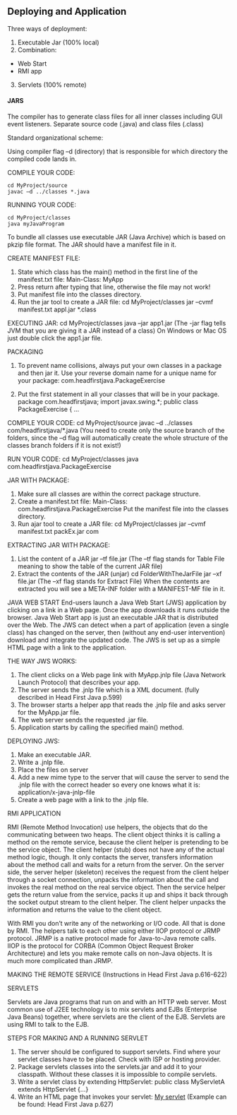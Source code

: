 ## Deploying and Application

Three ways of deployment:
1. Executable Jar (100% local)
2. Combination:
- Web Start
- RMI app
3. Servlets (100% remote)

#### JARS
The compiler has to generate class files for all inner classes including GUI event listeners. Separate source code (.java) and class files (.class)

Standard organizational scheme:

Using compiler flag –d (directory) that is responsible for which directory the compiled code lands in.

COMPILE YOUR CODE:
```
cd MyProject/source
javac –d ../classes *.java
```
RUNNING YOUR CODE:
```
cd MyProject/classes
java myJavaProgram
```
To bundle all classes use executable JAR (Java Archive) which is based on pkzip file format. The JAR should have a manifest file in it. 

CREATE MANIFEST FILE:

1) State which class has the main() method in the first line of the manifest.txt file: 
Main-Class: MyApp 
2) Press return after typing that line, otherwise the file may not work! 
3) Put manifest file into the classes directory.
4) Run the jar tool to create a JAR file:
cd MyProject/classes
jar –cvmf manifest.txt appl.jar *.class

EXECUTING JAR:
cd MyProject/classes
java –jar app1.jar
(The -jar flag tells JVM that you are giving it a JAR instead of a class)
On Windows or Mac OS just double click the app1.jar file. 








PACKAGING

1) To prevent name collisions, always put your own classes in a package and then jar it. Use your reverse domain name for a unique name for your package: com.headfirstjava.PackageExercise

2) Put the first statement in all your classes that will be in your package.
package com.headfirstjava;
import javax.swing.*;
public class PackageExercise {
…

COMPILE YOUR CODE:
cd MyProject/source
javac –d ../classes com/headfirstjava/*.java
(You need to create only the source branch of the folders, since the –d flag will automatically create the whole structure of the classes branch folders if it is not exist!) 

RUN YOUR CODE:
cd MyProject/classes
java com.headfirstjava.PackageExercise



JAR WITH PACKAGE:
1) Make sure all classes are within the correct package structure.
2) Create a manifest.txt file:
Main-Class: com.headfirstjava.PackageExercise 
Put the manifest file into the classes directory.
3) Run ajar tool to create a JAR file:
cd MyProject/classes
jar –cvmf manifest.txt packEx.jar com

EXTRACTING JAR WITH PACKAGE:
1) List the content of a JAR
jar –tf file.jar  (The –tf flag stands for Table File meaning to show the table of the current JAR file) 
2) Extract the contents of the JAR (unjar)
cd FolderWithTheJarFile
jar –xf file.jar (The –xf flag stands for Extract File)
When the contents are extracted you will see a META-INF folder with a MANIFEST-MF file in it.


JAVA WEB START
End-users launch a Java Web Start (JWS) application by clicking on a link in a Web page. Once the app downloads it runs outside the browser. Java Web Start app is just an executable JAR that is distributed over the Web. The JWS can detect when a part of application (even a single class) has changed on the server, then (without any end-user intervention) download and integrate the updated code. The JWS is set up as a simple HTML page with a link to the application.

THE WAY JWS WORKS:
1) The client clicks on a Web page link with MyApp.jnlp file (Java Network Launch Protocol) that describes your app.
2) The server sends the .jnlp file which is a XML document. (fully described in Head First Java p.599)
3) The browser starts a helper app that reads the .jnlp file and asks server for the MyApp.jar file.
4) The web server sends the requested .jar file.
5) Application starts by calling the specified main() method.

DEPLOYING JWS:
1) Make an executable JAR.
2) Write a .jnlp file.
3) Place the files on server
4) Add a new mime type to the server that will cause the server to send the .jnlp file with the correct header so every one knows what it is:
application/x-java-jnlp-file
5) Create a web page with a link to the .jnlp file.


RMI APPLICATION

RMI (Remote Method Invocation) use helpers, the objects that do the communicating between two heaps. The client object thinks it is calling a method on the remote service, because the client helper is pretending to be the service object. The client helper (stub) does not have any of the actual method logic, though. It only contacts the server, transfers information about the method call and waits for a return from the server. 
On the server side, the server helper (skeleton) receives the request from the client helper through a socket connection, unpacks the information about the call and invokes the real method on the real service object. 
Then the service helper gets the return value from the service, packs it up and ships it back through the socket output stream to the client helper. The client helper unpacks the information and returns the value to the client object. 

With RMI you don’t write any of the networking or I/O code. All that is done by RMI. The helpers talk to each other using either IIOP protocol or JRMP protocol.
JRMP is a native protocol made for Java-to-Java remote calls.
IIOP is the protocol for CORBA (Common Object Request Broker Architecture) and lets you make remote calls on non-Java objects. It is much more complicated than JRMP.

MAKING THE REMOTE SERVICE
(Instructions in Head First Java p.616-622)

SERVLETS

Servlets are Java programs that run on and with an HTTP web server. Most common use of J2EE technology is to mix servlets and EJBs (Enterprise Java Beans) together, where servlets are the client of the EJB. Servlets are using RMI to talk to the EJB. 

STEPS FOR MAKING AND A RUNNING SERVLET
1) The server should be configured to support servlets. Find where your servlet classes have to be placed. Check with ISP or hosting provider.
2) Package servlets classes into the servlets.jar and add it to your classpath. Without these classes it is impossible to compile servlets.
3) Write a servlet class by extending HttpServlet:
public class MyServletA extends HttpServlet {…}
4) Write an HTML page that invokes your servlet:
<a href=”servlets/MyServletA”>My servlet</a>
(Example can be found: Head First Java p.627)

